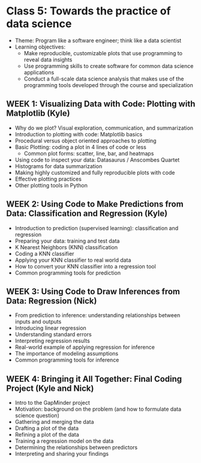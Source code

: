 # Class 5: Towards the practice of data science
- Theme: Program like a software engineer; think like a data scientist
- Learning objectives:
  - Make reproducible, customizable plots that use programming to reveal data insights
  - Use programming skills to create software for common data science applications
  - Conduct a full-scale data science analysis that makes use of the programming tools developed through the course and specialization

## WEEK 1: Visualizing Data with Code: Plotting with Matplotlib (Kyle)
- Why do we plot? Visual exploration, communication, and summarization
- Introduction to plotting with code: Matplotlib basics
- Procedural versus object oriented approaches to plotting
- Basic Plotting: coding a plot in 4 lines of code or less
  - Common plot forms: scatter, line, bar, and heatmaps
- Using code to inspect your data: Datasaurus / Anscombes Quartet
- Histograms for data summarization
- Making highly customized and fully reproducible plots with code
- Effective plotting practices
- Other plotting tools in Python

## WEEK 2: Using Code to Make Predictions from Data: Classification and Regression (Kyle)
- Introduction to prediction (supervised learning): classification and regression
- Preparing your data: training and test data
- K Nearest Neighbors (KNN) classification
- Coding a KNN classifier
- Applying your KNN classifier to real world data
- How to convert your KNN classifier into a regression tool
- Common programming tools for prediction

## WEEK 3: Using Code to Draw Inferences from Data: Regression (Nick)
- From prediction to inference: understanding relationships between inputs and outputs
- Introducing linear regression
- Understanding standard errors
- Interpreting regression results
- Real-world example of applying regression for inference
- The importance of modeling assumptions
- Common programming tools for inference

## WEEK 4: Bringing it All Together: Final Coding Project (Kyle and Nick)
- Intro to the GapMinder project
- Motivation: background on the problem (and how to formulate data science question)
- Gathering and merging the data
- Drafting a plot of the data
- Refining a plot of the data
- Training a regression model on the data
- Determining the relationships between predictors
- Interpreting and sharing your findings